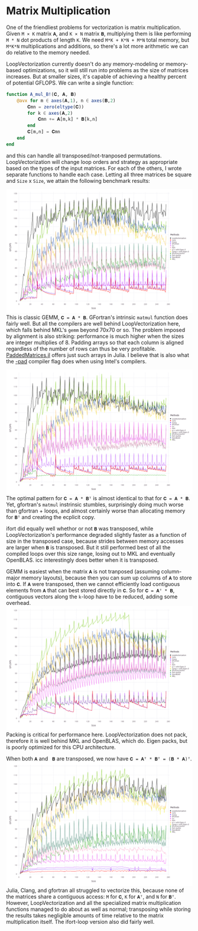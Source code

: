 # Matrix Multiplication

One of the friendliest problems for vectorization is matrix multiplication. Given `M × K` matrix `𝐀`, and `K × N` matrix `𝐁`, multiplying them is like performing `M * N` dot products of length `K`. We need `M*K + K*N + M*N` total memory, but `M*K*N` multiplications and additions, so there's a lot more arithmetic we can do relative to the memory needed.

LoopVectorization currently doesn't do any memory-modeling or memory-based optimizations, so it will still run into problems as the size of matrices increases. But at smaller sizes, it's capable of achieving a healthy percent of potential GFLOPS.
We can write a single function:
```julia
function A_mul_B!(𝐂, 𝐀, 𝐁)
    @avx for m ∈ axes(𝐀,1), n ∈ axes(𝐁,2)
        𝐂mn = zero(eltype(𝐂))
        for k ∈ axes(𝐀,2)
            𝐂mn += 𝐀[m,k] * 𝐁[k,n]
        end
        𝐂[m,n] = 𝐂mn
    end
end
```
and this can handle all transposed/not-tranposed permutations. LoopVectorization will change loop orders and strategy as appropriate based on the types of the input matrices. For each of the others, I wrote separate functions to handle each case. 
Letting all three matrices be square and `Size` x `Size`, we attain the following benchmark results:

![AmulB](../assets/bench_AmulB_v2.png)
This is classic GEMM, `𝐂 = 𝐀 * 𝐁`. GFortran's intrinsic `matmul` function does fairly well. But all the compilers are well behind LoopVectorization here, which falls behind MKL's `gemm` beyond 70x70 or so. The problem imposed by alignment is also striking: performance is much higher when the sizes are integer multiplies of 8. Padding arrays so that each column is aligned regardless of the number of rows can thus be very profitable. [PaddedMatrices.jl](https://github.com/JuliaSIMD/PaddedMatrices.jl) offers just such arrays in Julia. I believe that is also what the [-pad](https://software.intel.com/en-us/fortran-compiler-developer-guide-and-reference-pad-qpad) compiler flag does when using Intel's compilers.

![AmulBt](../assets/bench_AmulBt_v2.png)
The optimal pattern for `𝐂 = 𝐀 * 𝐁ᵀ` is almost identical to that for `𝐂 = 𝐀 * 𝐁`. Yet, gfortran's `matmul` instrinsic stumbles, surprisingly doing much worse than gfortran + loops, and almost certainly worse than allocating memory for `𝐁ᵀ` and creating the ecplicit copy.

ifort did equally well whethor or not `𝐁` was transposed, while LoopVectorization's performance degraded slightly faster as a function of size in the transposed case, because strides between memory accesses are larger when `𝐁` is transposed. But it still performed best of all the compiled loops over this size range, losing out to MKL and eventually OpenBLAS.
icc interestingly does better when it is transposed.

GEMM is easiest when the matrix `𝐀` is not tranposed (assuming column-major memory layouts), because then you can sum up columns of `𝐀` to store into `𝐂`. If `𝐀` were transposed, then we cannot efficiently load contiguous elements from `𝐀` that can best stored directly in `𝐂`. So for `𝐂 = 𝐀ᵀ * 𝐁`, contiguous vectors along the `k`-loop have to be reduced, adding some overhead.
![AtmulB](../assets/bench_AtmulB_v2.png)
Packing is critical for performance here. LoopVectorization does not pack, therefore it is well behind MKL and OpenBLAS, which do. Eigen packs, but is poorly optimized for this CPU architecture.

When both `𝐀` and ` 𝐁` are transposed, we now have `𝐂 = 𝐀ᵀ * 𝐁ᵀ = (𝐁 * 𝐀)ᵀ`.
![AtmulBt](../assets/bench_AtmulBt_v2.png)
Julia, Clang, and gfortran all struggled to vectorize this, because none of the matrices share a contiguous access: `M` for `𝐂`, `K` for `𝐀ᵀ`, and `N` for `𝐁ᵀ`. However, LoopVectorization and all the specialized matrix multiplication functions managed to do about as well as normal; transposing while storing the results takes negligible amounts of time relative to the matrix multiplication itself.
The ifort-loop version also did fairly well.





